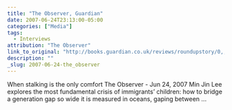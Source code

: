```yaml
---
title: "The Observer, Guardian"
date: 2007-06-24T23:13:00-05:00
categories: ["Media"]
tags:
  - Interviews
attribution: "The Observer"
link_to_original: "http://books.guardian.co.uk/reviews/roundupstory/0,,2109814,00.html"
description: ""
_slug: 2007-06-24-the_observer
---
```


When stalking is the only comfort
The Observer - Jun 24, 2007
Min Jin Lee explores the most fundamental crisis of immigrants’ children: how to bridge a generation gap so wide it is measured in oceans, gaping between ...
